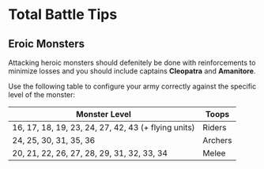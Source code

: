 # Total Battle Tips

## Eroic Monsters

Attacking heroic monsters should defenitely be done with reinforcements to minimize losses and you should include captains **Cleopatra** and **Amanitore**.

Use the following table to configure your army correctly against the specific level of the monster:

|Monster Level|Toops|
|-|-|
|16, 17, 18, 19, 23, 24, 27, 42, 43 (+ flying units)|Riders|
|24, 25, 30, 31, 35, 36|Archers|
|20, 21, 22, 26, 27, 28, 29, 31, 32, 33, 34|Melee|
